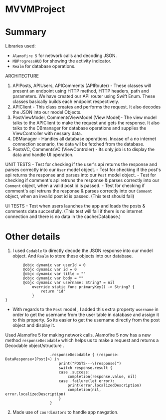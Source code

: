 # MVVMProject
# Summary

Libraries used:
- `Alamofire 5` for network calls and decoding JSON.
- `MBProgressHUD` for showing the activity indicator.
- `Realm` for database operations.

ARCHITECTURE
1) APIPosts, APIUsers, APIComments (APIRouter) - These classes  will present an endpoint using HTTP method, HTTP headers, path and parameters. We have created our API router using Swift Enum. These classes basically builds each endpoint respectively. 
2) APIClient - This class creates and performs the request. It also decodes the JSON into our model Objects.
3) PostViewModel, CommentsViewModel (View Model)-  The view model talks to the APIClient to make the request and gets the response. It also talks to the DBmanager for database operations and supplies the ViewController with nessary data.
4) DBManager -  Handles all database operations. Incase of a no internet connection scenario, the data wil be fetched from the database.
5) PostsVC, CommentsVC (ViewControler) - Its only job is to display the data and handle UI operation. 

UNIT TESTS
    - Test for checking if the user's api returns the response and parses correctly into our `User` model object.
    - Test for checking if the post's api returns the response and parses into our `Post` model object.
    - Test for checking if comment's api retruns the response & parses correctly into our `Comment` object, when a valid post id is passed.
    - Test for checking if  comment's api retruns the response & parses correctly into our `Comment` object, when an invalid post id is passed. (This test should fail)
    
UI TESTS
    - Test when users launches the app and loads the posts & comments data succesfully.  (This test will fail if there is no internet connection and there is no data in the cache/Database.)
    
 
# Other details
1. I used `Codable`  to directly decode the JSON response into our model object.  And `Realm` to store these objects into our database.
```class Post: Object, Codable {
        @objc dynamic var userId = 0
        @objc dynamic var id = 0
        @objc dynamic var title = ""
        @objc dynamic var body = ""
        @objc dynamic var username: String? = nil
            override static func primaryKey() -> String? {
                return "id"
            }
}
```
- With regards to the `Post` model , I  added this extra property  `username`  in order to get the username  from the user table in database and  assign it to this property.  So its easier to get the username directly from the post object and display it.


 Used Alamofire 5 for making network calls.  Alamofire 5 now has  a new method `responseDecodable` which helps  us to make a request and returns a Decodable object/structure .

```            AF.request(APIPosts.allposts)
                    .responseDecodable { (response: DataResponse<[Post]>) in
                        print("POSTS---\(response)")
                        switch response.result {
                        case .success:
                            completion(response.value, nil)
                        case .failure(let error):
                            print(error.localizedDescription)
                            completion(nil, error.localizedDescription)
                        }
                    }
```

2. Made use of `coordinators` to handle app navgation.

